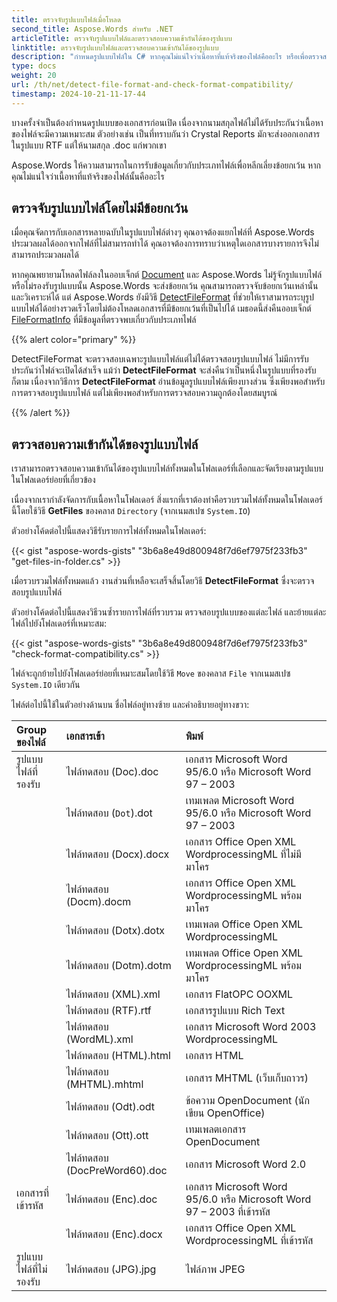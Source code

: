 ```yaml
---
title: ตรวจจับรูปแบบไฟล์เมื่อโหลด
second_title: Aspose.Words สำหรับ .NET
articleTitle: ตรวจจับรูปแบบไฟล์และตรวจสอบความเข้ากันได้ของรูปแบบ
linktitle: ตรวจจับรูปแบบไฟล์และตรวจสอบความเข้ากันได้ของรูปแบบ
description: "กำหนดรูปแบบไฟล์ใน C# หากคุณไม่แน่ใจว่าเนื้อหาที่แท้จริงของไฟล์คืออะไร หรือเพื่อตรวจสอบความเข้ากันได้ของรูปแบบ"
type: docs
weight: 20
url: /th/net/detect-file-format-and-check-format-compatibility/
timestamp: 2024-10-21-11-17-44
---
```


บางครั้งจำเป็นต้องกำหนดรูปแบบของเอกสารก่อนเปิด เนื่องจากนามสกุลไฟล์ไม่ได้รับประกันว่าเนื้อหาของไฟล์จะมีความเหมาะสม ตัวอย่างเช่น เป็นที่ทราบกันว่า Crystal Reports มักจะส่งออกเอกสารในรูปแบบ RTF แต่ให้นามสกุล .doc แก่พวกเขา

Aspose.Words ให้ความสามารถในการรับข้อมูลเกี่ยวกับประเภทไฟล์เพื่อหลีกเลี่ยงข้อยกเว้น หากคุณไม่แน่ใจว่าเนื้อหาที่แท้จริงของไฟล์นั้นคืออะไร

## ตรวจจับรูปแบบไฟล์โดยไม่มีข้อยกเว้น

เมื่อคุณจัดการกับเอกสารหลายฉบับในรูปแบบไฟล์ต่างๆ คุณอาจต้องแยกไฟล์ที่ Aspose.Words ประมวลผลได้ออกจากไฟล์ที่ไม่สามารถทำได้ คุณอาจต้องการทราบว่าเหตุใดเอกสารบางรายการจึงไม่สามารถประมวลผลได้

หากคุณพยายามโหลดไฟล์ลงในออบเจ็กต์ [Document](https://reference.aspose.com/words/net/aspose.words/document/) และ Aspose.Words ไม่รู้จักรูปแบบไฟล์หรือไม่รองรับรูปแบบนั้น Aspose.Words จะส่งข้อยกเว้น คุณสามารถตรวจจับข้อยกเว้นเหล่านั้นและวิเคราะห์ได้ แต่ Aspose.Words ยังมีวิธี [DetectFileFormat](https://reference.aspose.com/words/net/aspose.words/fileformatutil/detectfileformat/) ที่ช่วยให้เราสามารถระบุรูปแบบไฟล์ได้อย่างรวดเร็วโดยไม่ต้องโหลดเอกสารที่มีข้อยกเว้นที่เป็นไปได้ เมธอดนี้ส่งคืนออบเจ็กต์ [FileFormatInfo](https://reference.aspose.com/words/net/aspose.words/fileformatinfo/) ที่มีข้อมูลที่ตรวจพบเกี่ยวกับประเภทไฟล์

{{% alert color="primary" %}}

DetectFileFormat จะตรวจสอบเฉพาะรูปแบบไฟล์แต่ไม่ได้ตรวจสอบรูปแบบไฟล์ ไม่มีการรับประกันว่าไฟล์จะเปิดได้สำเร็จ แม้ว่า **DetectFileFormat** จะส่งคืนว่าเป็นหนึ่งในรูปแบบที่รองรับก็ตาม เนื่องจากวิธีการ **DetectFileFormat** อ่านข้อมูลรูปแบบไฟล์เพียงบางส่วน ซึ่งเพียงพอสำหรับการตรวจสอบรูปแบบไฟล์ แต่ไม่เพียงพอสำหรับการตรวจสอบความถูกต้องโดยสมบูรณ์

{{% /alert %}}

## ตรวจสอบความเข้ากันได้ของรูปแบบไฟล์

เราสามารถตรวจสอบความเข้ากันได้ของรูปแบบไฟล์ทั้งหมดในโฟลเดอร์ที่เลือกและจัดเรียงตามรูปแบบในโฟลเดอร์ย่อยที่เกี่ยวข้อง

เนื่องจากเรากำลังจัดการกับเนื้อหาในโฟลเดอร์ สิ่งแรกที่เราต้องทำคือรวบรวมไฟล์ทั้งหมดในโฟลเดอร์นี้โดยใช้วิธี **GetFiles** ของคลาส `Directory` (จากเนมสเปซ `System.IO`)

ตัวอย่างโค้ดต่อไปนี้แสดงวิธีรับรายการไฟล์ทั้งหมดในโฟลเดอร์:

{{< gist "aspose-words-gists" "3b6a8e49d800948f7d6ef7975f233fb3" "get-files-in-folder.cs" >}}

เมื่อรวบรวมไฟล์ทั้งหมดแล้ว งานส่วนที่เหลือจะเสร็จสิ้นโดยวิธี **DetectFileFormat** ซึ่งจะตรวจสอบรูปแบบไฟล์

ตัวอย่างโค้ดต่อไปนี้แสดงวิธีวนซ้ำรายการไฟล์ที่รวบรวม ตรวจสอบรูปแบบของแต่ละไฟล์ และย้ายแต่ละไฟล์ไปยังโฟลเดอร์ที่เหมาะสม:

{{< gist "aspose-words-gists" "3b6a8e49d800948f7d6ef7975f233fb3" "check-format-compatibility.cs" >}}

ไฟล์จะถูกย้ายไปยังโฟลเดอร์ย่อยที่เหมาะสมโดยใช้วิธี `Move` ของคลาส `File` จากเนมสเปซ `System.IO` เดียวกัน

ไฟล์ต่อไปนี้ใช้ในตัวอย่างด้านบน ชื่อไฟล์อยู่ทางซ้าย และคำอธิบายอยู่ทางขวา:

| Group ของไฟล์ | เอกสารเข้า | พิมพ์ |
|  :-  |  :-  |  :-  |
| รูปแบบไฟล์ที่รองรับ | ไฟล์ทดสอบ (Doc).doc | เอกสาร Microsoft Word 95/6.0 หรือ Microsoft Word 97 – 2003 |
|  | ไฟล์ทดสอบ (`Dot`).dot | เทมเพลต Microsoft Word 95/6.0 หรือ Microsoft Word 97 – 2003 |
|  | ไฟล์ทดสอบ (Docx).docx | เอกสาร Office Open XML WordprocessingML ที่ไม่มีมาโคร |
|  | ไฟล์ทดสอบ (Docm).docm | เอกสาร Office Open XML WordprocessingML พร้อมมาโคร |
|  | ไฟล์ทดสอบ (Dotx).dotx | เทมเพลต Office Open XML WordprocessingML |
|  | ไฟล์ทดสอบ (Dotm).dotm | เทมเพลต Office Open XML WordprocessingML พร้อมมาโคร |
|  | ไฟล์ทดสอบ (XML).xml | เอกสาร FlatOPC OOXML |
|  | ไฟล์ทดสอบ (RTF).rtf | เอกสารรูปแบบ Rich Text |
|  | ไฟล์ทดสอบ (WordML).xml | เอกสาร Microsoft Word 2003 WordprocessingML |
|  | ไฟล์ทดสอบ (HTML).html | เอกสาร HTML |
|  | ไฟล์ทดสอบ (MHTML).mhtml | เอกสาร MHTML (เว็บเก็บถาวร) |
|  | ไฟล์ทดสอบ (Odt).odt | ข้อความ OpenDocument (นักเขียน OpenOffice) |
|  | ไฟล์ทดสอบ (Ott).ott | เทมเพลตเอกสาร OpenDocument |
|  | ไฟล์ทดสอบ (DocPreWord60).doc | เอกสาร Microsoft Word 2.0 |
| เอกสารที่เข้ารหัส | ไฟล์ทดสอบ (Enc).doc | เอกสาร Microsoft Word 95/6.0 หรือ Microsoft Word 97 – 2003 ที่เข้ารหัส |
|  | ไฟล์ทดสอบ (Enc).docx | เอกสาร Office Open XML WordprocessingML ที่เข้ารหัส |
| รูปแบบไฟล์ที่ไม่รองรับ | ไฟล์ทดสอบ (JPG).jpg | ไฟล์ภาพ JPEG |

